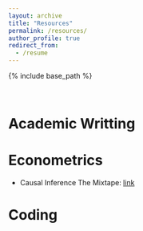 ```yaml
---
layout: archive
title: "Resources"
permalink: /resources/
author_profile: true
redirect_from:
  - /resume
---
```


{% include base_path %}

<br>

Academic Writting
======
 

Econometrics
======
 * Causal Inference The Mixtape: [link](https://mixtape.scunning.com/)


Coding
======










 

